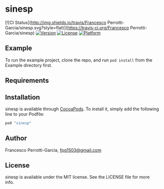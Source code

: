 # sinesp

[![CI Status](http://img.shields.io/travis/Francesco Perrotti-Garcia/sinesp.svg?style=flat)](https://travis-ci.org/Francesco Perrotti-Garcia/sinesp)
[![Version](https://img.shields.io/cocoapods/v/sinesp.svg?style=flat)](http://cocoapods.org/pods/sinesp)
[![License](https://img.shields.io/cocoapods/l/sinesp.svg?style=flat)](http://cocoapods.org/pods/sinesp)
[![Platform](https://img.shields.io/cocoapods/p/sinesp.svg?style=flat)](http://cocoapods.org/pods/sinesp)

## Example

To run the example project, clone the repo, and run `pod install` from the Example directory first.

## Requirements

## Installation

sinesp is available through [CocoaPods](http://cocoapods.org). To install
it, simply add the following line to your Podfile:

```ruby
pod "sinesp"
```

## Author

Francesco Perrotti-Garcia, fpg1503@gmail.com

## License

sinesp is available under the MIT license. See the LICENSE file for more info.
